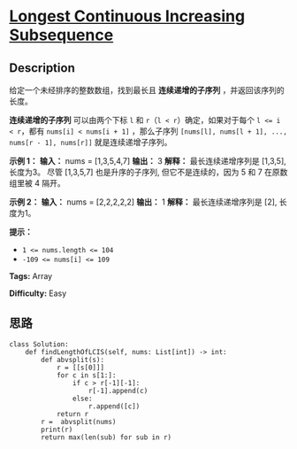 # [Longest Continuous Increasing Subsequence][title]

## Description

给定一个未经排序的整数数组，找到最长且 **连续递增的子序列** ，并返回该序列的长度。

**连续递增的子序列** 可以由两个下标 `l` 和 `r`（`l < r`）确定，如果对于每个 `l <= i < r`，都有 `nums[i] <
nums[i + 1]` ，那么子序列 `[nums[l], nums[l + 1], ..., nums[r - 1], nums[r]]`
就是连续递增子序列。

**示例 1：**
            **输入：** nums = [1,3,5,4,7]    **输出：** 3    **解释：** 最长连续递增序列是 [1,3,5], 长度为3。    尽管 [1,3,5,7] 也是升序的子序列, 但它不是连续的，因为 5 和 7 在原数组里被 4 隔开。     

**示例 2：**
            **输入：** nums = [2,2,2,2,2]    **输出：** 1    **解释：** 最长连续递增序列是 [2], 长度为1。    

**提示：**

  * `1 <= nums.length <= 104`
  * `-109 <= nums[i] <= 109`


**Tags:** Array

**Difficulty:** Easy

## 思路

``` python3
class Solution:
    def findLengthOfLCIS(self, nums: List[int]) -> int:
        def abvsplit(s):
            r = [[s[0]]]
            for c in s[1:]:
                if c > r[-1][-1]:
                    r[-1].append(c)
                else:
                    r.append([c])
            return r        
        r =  abvsplit(nums)
        print(r)
        return max(len(sub) for sub in r)
```

[title]: https://leetcode-cn.com/problems/longest-continuous-increasing-subsequence
